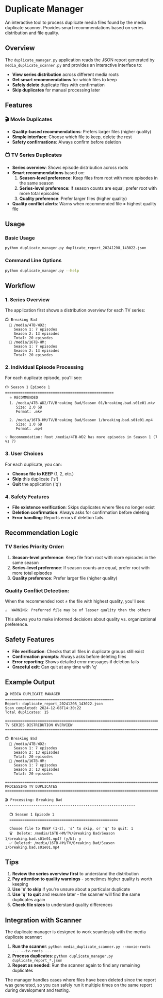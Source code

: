 # Duplicate Manager

An interactive tool to process duplicate media files found by the media duplicate scanner. Provides smart recommendations based on series distribution and file quality.

## Overview

The `duplicate_manager.py` application reads the JSON report generated by `media_duplicate_scanner.py` and provides an interactive interface to:

- **View series distribution** across different media roots
- **Get smart recommendations** for which files to keep
- **Safely delete** duplicate files with confirmation
- **Skip duplicates** for manual processing later

## Features

### 🎬 Movie Duplicates
- **Quality-based recommendations**: Prefers larger files (higher quality)
- **Simple interface**: Choose which file to keep, delete the rest
- **Safety confirmations**: Always confirm before deletion

### 📺 TV Series Duplicates
- **Series overview**: Shows episode distribution across roots
- **Smart recommendations** based on:
  1. **Season-level preference**: Keep files from root with more episodes in the same season
  2. **Series-level preference**: If season counts are equal, prefer root with more total episodes
  3. **Quality preference**: Prefer larger files (higher quality)
- **Quality conflict alerts**: Warns when recommended file ≠ highest quality file

## Usage

### Basic Usage
```bash
python duplicate_manager.py duplicate_report_20241208_143022.json
```

### Command Line Options
```bash
python duplicate_manager.py --help
```

## Workflow

### 1. Series Overview
The application first shows a distribution overview for each TV series:

```
📺 Breaking Bad
  📁 /media/4TB-WD2:
    Season 1: 7 episodes
    Season 2: 13 episodes
    Total: 20 episodes
  📁 /media/16TB-HM:
    Season 1: 7 episodes
    Season 2: 13 episodes
    Total: 20 episodes
```

### 2. Individual Episode Processing
For each duplicate episode, you'll see:

```
📺 Season 1 Episode 1
==================================================
  ⭐ RECOMMENDED
  1. /media/4TB-WD2/TV/Breaking Bad/Season 01/breaking.bad.s01e01.mkv
     Size: 2.0 GB
     Format: .mkv

  2. /media/16TB-HM/TV/Breaking Bad/Season 1/breaking.bad.s01e01.mp4
     Size: 1.0 GB
     Format: .mp4

💡 Recommendation: Root /media/4TB-WD2 has more episodes in Season 1 (7 vs 7)
```

### 3. User Choices
For each duplicate, you can:
- **Choose file to KEEP** (1, 2, etc.)
- **Skip** this duplicate ('s')
- **Quit** the application ('q')

### 4. Safety Features
- **File existence verification**: Skips duplicates where files no longer exist
- **Deletion confirmation**: Always asks for confirmation before deleting
- **Error handling**: Reports errors if deletion fails

## Recommendation Logic

### TV Series Priority Order:
1. **Season-level preference**: Keep file from root with more episodes in the same season
2. **Series-level preference**: If season counts are equal, prefer root with more total episodes
3. **Quality preference**: Prefer larger file (higher quality)

### Quality Conflict Detection:
When the recommended root ≠ the file with highest quality, you'll see:
```
⚠️  WARNING: Preferred file may be of lesser quality than the others
```

This allows you to make informed decisions about quality vs. organizational preference.

## Safety Features

- **File verification**: Checks that all files in duplicate groups still exist
- **Confirmation prompts**: Always asks before deleting files
- **Error reporting**: Shows detailed error messages if deletion fails
- **Graceful exit**: Can quit at any time with 'q'

## Example Output

```
🎬 MEDIA DUPLICATE MANAGER
==================================================
Report: duplicate_report_20241208_143022.json
Scan completed: 2024-12-08T14:30:22
Total duplicates: 15

================================================================================
TV SERIES DISTRIBUTION OVERVIEW
================================================================================

📺 Breaking Bad
  📁 /media/4TB-WD2:
    Season 1: 7 episodes
    Season 2: 13 episodes
    Total: 20 episodes
  📁 /media/16TB-HM:
    Season 1: 7 episodes
    Season 2: 13 episodes
    Total: 20 episodes

================================================================================
PROCESSING TV DUPLICATES
================================================================================

🎬 Processing: Breaking Bad
------------------------------------------------------------

  📺 Season 1 Episode 1
  ==================================================

  Choose file to KEEP (1-2), 's' to skip, or 'q' to quit: 1
  🗑️  Delete: /media/16TB-HM/TV/Breaking Bad/Season 1/breaking.bad.s01e01.mp4? (y/N): y
  ✅ Deleted: /media/16TB-HM/TV/Breaking Bad/Season 1/breaking.bad.s01e01.mp4
```

## Tips

1. **Review the series overview first** to understand the distribution
2. **Pay attention to quality warnings** - sometimes higher quality is worth keeping
3. **Use 's' to skip** if you're unsure about a particular duplicate
4. **Use 'q' to quit** and resume later - the scanner will find the same duplicates again
5. **Check file sizes** to understand quality differences

## Integration with Scanner

The duplicate manager is designed to work seamlessly with the media duplicate scanner:

1. **Run the scanner**: `python media_duplicate_scanner.py --movie-roots ... --tv-roots ...`
2. **Process duplicates**: `python duplicate_manager.py duplicate_report_*.json`
3. **Repeat as needed**: Run the scanner again to find any remaining duplicates

The manager handles cases where files have been deleted since the report was generated, so you can safely run it multiple times on the same report during development and testing.
